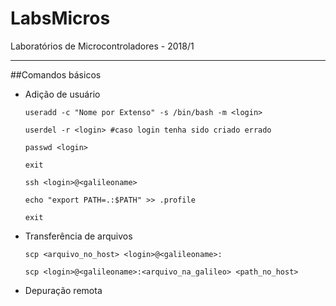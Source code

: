 # LabsMicros
Laboratórios de Microcontroladores - 2018/1

---

##Comandos básicos
* Adição de usuário

  `useradd -c "Nome por Extenso" -s /bin/bash -m <login>`
  
  `userdel -r <login> #caso login tenha sido criado errado`
  
  `passwd <login>`
  
  `exit`
  
  `ssh <login>@<galileoname>`
  
  `echo "export PATH=.:$PATH" >> .profile`
  
  `exit`
  
* Transferência de arquivos

  `scp <arquivo_no_host> <login>@<galileoname>:`
  
  `scp <login>@<galileoname>:<arquivo_na_galileo> <path_no_host>`
  
* Depuração remota
  
